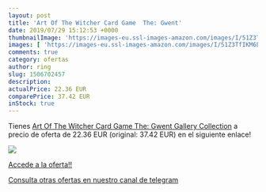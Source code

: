 ```yaml
---
layout: post
title: 'Art Of The Witcher Card Game  The: Gwent'
date: 2019/07/29 15:12:53 +0000
thumbnailImage: 'https://images-eu.ssl-images-amazon.com/images/I/51Z3TfIKM6L._SL200_.jpg'
images: [ 'https://images-eu.ssl-images-amazon.com/images/I/51Z3TfIKM6L._SL200_.jpg' ]
comments: true
category: ofertas
author: ring
slug: 1506702457
description:
actualPrice: 22.36 EUR
comparePrice: 37.42 EUR
inStock: true
---
```


Tienes [Art Of The Witcher Card Game  The: Gwent Gallery Collection](https://www.amazon.com/dp/1506702457/?tag=redken08-20) a precio de oferta de 22.36 EUR (original: 37.42 EUR) en el siguiente enlace!

[![](https://images-eu.ssl-images-amazon.com/images/I/51Z3TfIKM6L._SL200_.jpg)](https://www.amazon.com/dp/1506702457/?tag=redken08-20)

[Accede a la oferta!!](https://www.amazon.com/dp/1506702457/?tag=redken08-20)

[Consulta otras ofertas en nuestro canal de telegram](https://t.me/s/ofertas25)
